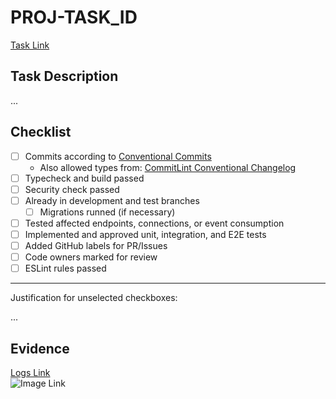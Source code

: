 <!--
Pull Request title pattern:
	> <CODE> - <type>: short description
	> Ex.: PROJ-123 - feature: new list users endpoint
-->

# PROJ-TASK_ID

[Task Link](https://google.com)  

## Task Description

...
<!--
Description of the functionality and main decisions made
-->

## Checklist

- [ ] Commits according to [Conventional Commits](https://www.conventionalcommits.org/en/v1.0.0/)  
	* Also allowed types from: [CommitLint Conventional Changelog](https://github.com/conventional-changelog/commitlint/tree/master/%40commitlint/config-conventional#readme)
- [ ] Typecheck and build passed  
- [ ] Security check passed  
- [ ] Already in development and test branches  
	* [ ] Migrations runned (if necessary)  
- [ ] Tested affected endpoints, connections, or event consumption  
- [ ] Implemented and approved unit, integration, and E2E tests  
- [ ] Added GitHub labels for PR/Issues  
- [ ] Code owners marked for review  
- [ ] ESLint rules passed  

___

Justification for unselected checkboxes:

...

## Evidence

[Logs Link](https://google.com)  
![Image Link](https://google.com)  
